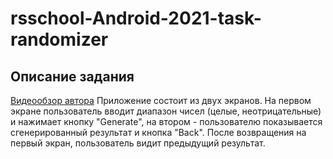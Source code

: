 # rsschool-Android-2021-task-randomizer


## Описание задания
[Видеообзор автора](https://www.youtube.com/watch?v=jLMiWLKTWaE "Необязательная подсказка") 
Приложение состоит из двух экранов. На первом экране пользователь вводит диапазон чисел (целые, неотрицательные) и нажимает кнопку "Generate", на втором - пользователю показывается сгенерированный результат и кнопка "Back". После возвращения на первый экран, пользователь видит предыдущий результат. 

